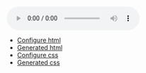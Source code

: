 <script src="./dist/cpu-audio.js" async></script>
<link rel="stylesheet" href="./src/global.css" />

<div id="demo">
<cpu-audio 
    title="Au carnaval avec Samba Résille (2003)"
    poster="https://dascritch.net/vrac/.blog2/entendu/.1404-SambaResille_m.jpg"
    canonical="https://dascritch.net/post/2014/04/08/Au-Carnaval-avec-Samba-R%C3%A9sille"
    twitter="@dascritch"
    >
    <audio controls id="sound">
        <source src="https://dascritch.net/vrac/sonores/podcast/1404-SambaResille2003.mp3" type="audio/mpeg">
    </audio>
    <!-- {% include no_component_message.html %} -->
</cpu-audio>
</div>

<div class="cpu-audio-with-webcomponents">

- [Configure html](#configurator_html)
- [Generated html](#generated_html)
- [Configure css](#configurator_css)
- [Generated css](#generated_css)

<!-- {% include live_config.html %} -->

<!-- {% include footer.html %} -->